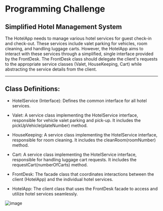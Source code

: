 # Programming Challenge

## Simplified Hotel Management System

The HotelApp needs to manage various hotel services for guest check-in and check-out. These services include valet parking for vehicles, room cleaning, and handling luggage carts. However, the HotelApp aims to interact with these services through a simplified, single interface provided by the FrontDesk. The FrontDesk class should delegate the client's requests to the appropriate service classes (Valet, HouseKeeping, Cart) while abstracting the service details from the client.

---

## Class Definitions:

- HotelService (Interface): Defines the common interface for all hotel services.

- Valet: A service class implementing the HotelService interface, responsible for vehicle valet parking and pick-up. It includes the pickUpVehicle(plateNumber) method.

- HouseKeeping: A service class implementing the HotelService interface, responsible for room cleaning. It includes the cleanRoom(roomNumber) method.

- Cart: A service class implementing the HotelService interface, responsible for handling luggage cart requests. It includes the requestCart(numberOfCarts) method.

- FrontDesk: The facade class that coordinates interactions between the client (HotelApp) and the individual hotel services.

- HotelApp: The client class that uses the FrontDesk facade to access and utilize hotel services seamlessly.

![image](facadeUML.jpeg)